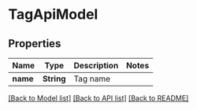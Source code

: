 # TagApiModel

## Properties
Name | Type | Description | Notes
------------ | ------------- | ------------- | -------------
**name** | **String** | Tag name | 

[[Back to Model list]](../README.md#documentation-for-models) [[Back to API list]](../README.md#documentation-for-api-endpoints) [[Back to README]](../README.md)


